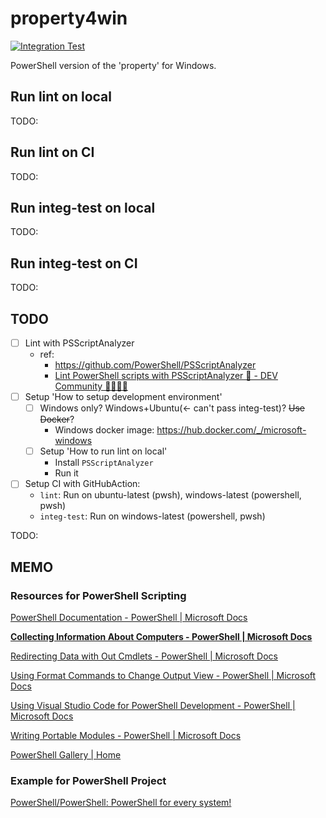 # property4win

[![Integration Test](https://github.com/rnazmo/property4win/actions/workflows/integ-test.yml/badge.svg)](https://github.com/rnazmo/property4win/actions/workflows/integ-test.yml)

PowerShell version of the 'property' for Windows.

## Run lint on local

TODO:

## Run lint on CI

TODO:

## Run integ-test on local

TODO:

## Run integ-test on CI

TODO:

## TODO

- [ ] Lint with PSScriptAnalyzer
  - ref:
    - https://github.com/PowerShell/PSScriptAnalyzer
    - [Lint PowerShell scripts with PSScriptAnalyzer 🐢 - DEV Community 👩‍💻👨‍💻](https://dev.to/ranb2002/lint-powershell-scripts-with-psscriptanalyzer-313d)
- [ ] Setup 'How to setup development environment'
  - [ ] Windows only? Windows+Ubuntu(<- can't pass integ-test)? ~~Use Docker~~?
    - Windows docker image: https://hub.docker.com/_/microsoft-windows
  - [ ] Setup 'How to run lint on local'
    - Install `PSScriptAnalyzer`
    - Run it
- [ ] Setup CI with GitHubAction:
  - `lint`: Run on ubuntu-latest (pwsh), windows-latest (powershell, pwsh)
  - `integ-test`: Run on windows-latest (powershell, pwsh)

TODO:

## MEMO

### Resources for PowerShell Scripting

[PowerShell Documentation - PowerShell | Microsoft Docs](https://docs.microsoft.com/en-us/powershell/)

**[Collecting Information About Computers - PowerShell | Microsoft Docs](https://docs.microsoft.com/en-us/powershell/scripting/samples/collecting-information-about-computers?view=powershell-7.1)**

[Redirecting Data with Out Cmdlets - PowerShell | Microsoft Docs](https://docs.microsoft.com/en-us/powershell/scripting/samples/redirecting-data-with-out---cmdlets?view=powershell-7.1)

[Using Format Commands to Change Output View - PowerShell | Microsoft Docs](https://docs.microsoft.com/en-us/powershell/scripting/samples/using-format-commands-to-change-output-view?view=powershell-7.1)

[Using Visual Studio Code for PowerShell Development - PowerShell | Microsoft Docs](https://docs.microsoft.com/en-us/powershell/scripting/dev-cross-plat/vscode/using-vscode?view=powershell-7.1)

[Writing Portable Modules - PowerShell | Microsoft Docs](https://docs.microsoft.com/en-us/powershell/scripting/dev-cross-plat/writing-portable-modules?view=powershell-7.1)

[PowerShell Gallery | Home](https://www.powershellgallery.com/)

### Example for PowerShell Project

[PowerShell/PowerShell: PowerShell for every system!](https://github.com/PowerShell/PowerShell)
